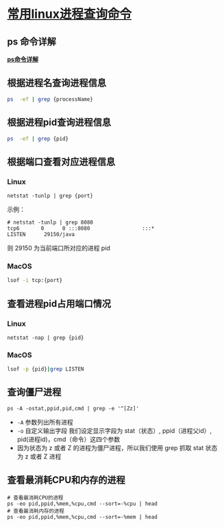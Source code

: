 # [常用linux进程查询命令](https://github.com/superleeyom/blog/issues/15)

## ps 命令详解

[**ps命令详解**](https://wangchujiang.com/linux-command/c/ps.html)

## 根据进程名查询进程信息

```sh
ps  -ef | grep {processName}
```

## 根据进程pid查询进程信息

```sh
ps  -ef | grep {pid}
```

## 根据端口查看对应进程信息

### Linux

```shell
netstat -tunlp | grep {port}
```

示例：

```
# netstat -tunlp | grep 8080
tcp6       0      0 :::8080                 :::*                    LISTEN      29150/java
```

则 29150 为当前端口所对应的进程 pid

### MacOS

```sh
lsof -i tcp:{port}
```

## 查看进程pid占用端口情况

### Linux

```shell
netstat -nap | grep {pid}
```

### MacOS

```sh
lsof -p {pid}|grep LISTEN
```

## 查询僵尸进程

```shell
ps -A -ostat,ppid,pid,cmd | grep -e '^[Zz]'
```

- `-A` 参数列出所有进程
- `-o` 自定义输出字段 我们设定显示字段为 stat（状态）, ppid（进程父id）, pid(进程id)，cmd（命令）这四个参数
- 因为状态为 z 或者 Z 的进程为僵尸进程，所以我们使用 grep 抓取 stat 状态为 z 或者 Z 进程

## 查看最消耗CPU和内存的进程

```shell
# 查看最消耗CPU的进程
ps -eo pid,ppid,%mem,%cpu,cmd --sort=-%cpu | head
# 查看最消耗内存的进程
ps -eo pid,ppid,%mem,%cpu,cmd --sort=-%mem | head
```
